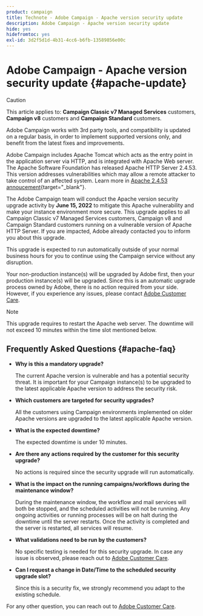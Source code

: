 ```yaml
---
product: campaign
title: Technote - Adobe Campaign - Apache version security update
description: Adobe Campaign - Apache version security update
hide: yes
hidefromtoc: yes
exl-id: 3d2f5d1d-4b31-4cc6-b6fb-13589856e00c
---
```

# Adobe Campaign - Apache version security update {#apache-update}

>[!CAUTION]
>This article applies to: **Campaign Classic v7 Managed Services** customers, **Campaign v8** customers and **Campaign Standard** customers.

Adobe Campaign works with 3rd party tools, and compatibility is updated on a regular basis, in order to implement supported versions only, and benefit from the latest fixes and improvements. 

Adobe Campaign includes Apache Tomcat which acts as the entry point in the application server via HTTP, and is integrated with Apache Web server. The Apache Software Foundation has released Apache HTTP Server 2.4.53. This version addresses vulnerabilities which may allow a remote attacker to take control of an affected system. Learn more in [Apache 2.4.53 annoucement](https://downloads.apache.org/httpd/Announcement2.4.html){target="_blank"}.

The Adobe Campaign team will conduct the Apache version security upgrade activity by **June 15, 2022** to mitigate this Apache vulnerability and make your instance environment more secure. This upgrade applies to all Campaign Classic v7 Managed Services customers, Campaign v8 and Campaign Standard customers running on a vulnerable version of Apache HTTP Server. If you are impacted, Adobe already contacted you to inform you about this upgrade.

This upgrade is expected to run automatically outside of your normal business hours for you to continue using the Campaign service without any disruption. 

Your non-production instance(s) will be upgraded by Adobe first, then your production instance(s) will be upgraded. Since this is an automatic upgrade process owned by Adobe, there is no action required from your side. However, if you experience any issues, please contact [Adobe Customer Care](https://experienceleague.adobe.com/?support-solution=Campaign#support).   


>[!NOTE]
>This upgrade requires to restart the Apache web server. The downtime will not exceed 10 minutes within the time slot mentioned below.
> 
  
## Frequently Asked Questions {#apache-faq}

* **Why is this a mandatory upgrade?**

    The current Apache version is vulnerable and has a potential security threat. It is important for your Campaign instance(s) to be upgraded to the latest applicable Apache version to address the security risk. 

* **Which customers are targeted for security upgrades?**

    All the customers using Campaign environments implemented on older Apache versions are upgraded to the latest applicable Apache version.

* **What is the expected downtime?**

    The expected downtime is under 10 minutes.  

* **Are there any actions required by the customer for this security upgrade?** 
    
    No actions is required since the security upgrade will run automatically. 

* **What is the impact on the running campaigns/workflows during the maintenance window?**

    During the maintenance window, the workflow and mail services will both be stopped, and the scheduled activities will not be running. Any ongoing activities or running processes will be on halt during the downtime until the server restarts. Once the activity is completed and the server is restarted, all services will resume.

* **What validations need to be run by the customers?** 
    
    No specific testing is needed for this security upgrade. In case any issue is observed, please reach out to [Adobe Customer Care](https://experienceleague.adobe.com/?support-solution=Campaign#support).


* **Can I request a change in Date/Time to the scheduled security upgrade slot?** 
    
    Since this is a security fix, we strongly recommend you adapt to the existing schedule.  


For any other question, you can reach out to [Adobe Customer Care](https://experienceleague.adobe.com/?support-solution=Campaign#support).
